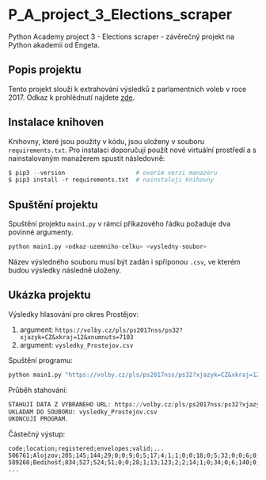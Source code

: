 # P_A_project_3_Elections_scraper
Python Academy project 3 - Elections scraper - závěrečný projekt na Python akademii od Engeta.

## Popis projektu
Tento projekt slouží k extrahování výsledků z parlamentních voleb v roce 2017. Odkaz k prohlédnutí najdete [zde](https://volby.cz/pls/ps2017nss/ps3?xjazyk=CZ).

## Instalace knihoven
Knihovny, které jsou použity v kódu, jsou uloženy v souboru `requirements.txt`. Pro instalaci doporučuji použít nové virtuální prostředí a s nainstalovaným manažerem spustit následovně:
```python
$ pip3 --version                    # overim verzi manazeru
$ pip3 install -r requirements.txt  # nainstaluji knihovny
```
## Spuštění projektu
Spuštění projektu `main1.py` v rámci příkazového řádku požaduje dva povinné argumenty.
```python
python main1.py <odkaz-uzemniho-celku> <vysledny-soubor>
```
Název výsledného souboru musí být zadán i spříponou `.csv`, ve kterém budou výsledky následně uloženy.

## Ukázka projektu
Výsledky hlasování pro okres Prostějov:
  1. argument: `https://volby.cz/pls/ps2017nss/ps32?xjazyk=CZ&xkraj=12&xnumnuts=7103`
  2. argument: `vysledky_Prostejov.csv`
     
Spuštění programu:
```python
python main1.py "https://volby.cz/pls/ps2017nss/ps32?xjazyk=CZ&xkraj=12&xnumnuts=7103" vysledky_Prostejov.csv
```
Průběh stahování:
```python
STAHUJI DATA Z VYBRANEHO URL: https://volby.cz/pls/ps2017nss/ps32?xjazyk=CZ&xkraj=12&xnumnuts=7103
UKLADAM DO SOUBORU: vysledky_Prostejov.csv
UKONCUJI PROGRAM.
```
Částečný výstup:
```
code;location;registered;envelopes;valid;...
506761;Alojzov;205;145;144;29;0;0;9;0;5;17;4;1;1;0;0;18;0;5;32;0;0;6;0;0;1;1;15;0
589268;Bedihošť;834;527;524;51;0;0;28;1;13;123;2;2;14;1;0;34;0;6;140;0;0;26;0;0;0;0;82;1
...
```
